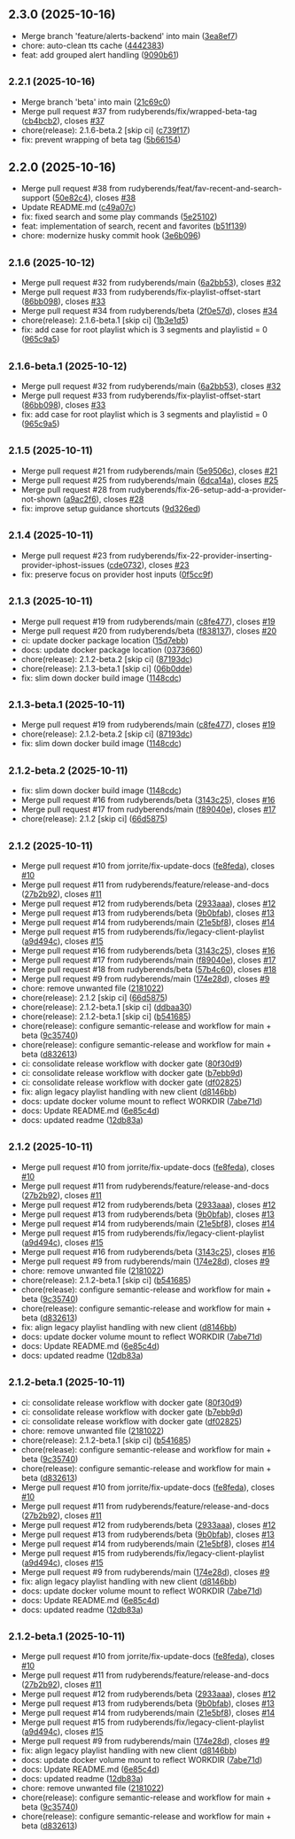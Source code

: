 ## 2.3.0 (2025-10-16)

* Merge branch 'feature/alerts-backend' into main ([3ea8ef7](https://github.com/rudyberends/lox-audioserver/commit/3ea8ef7))
* chore: auto-clean tts cache ([4442383](https://github.com/rudyberends/lox-audioserver/commit/4442383))
* feat: add grouped alert handling ([9090b61](https://github.com/rudyberends/lox-audioserver/commit/9090b61))

## <small>2.2.1 (2025-10-16)</small>

* Merge branch 'beta' into main ([21c69c0](https://github.com/rudyberends/lox-audioserver/commit/21c69c0))
* Merge pull request #37 from rudyberends/fix/wrapped-beta-tag ([cb4bcb2](https://github.com/rudyberends/lox-audioserver/commit/cb4bcb2)), closes [#37](https://github.com/rudyberends/lox-audioserver/issues/37)
* chore(release): 2.1.6-beta.2 [skip ci] ([c739f17](https://github.com/rudyberends/lox-audioserver/commit/c739f17))
* fix: prevent wrapping of beta tag ([5b66154](https://github.com/rudyberends/lox-audioserver/commit/5b66154))

## 2.2.0 (2025-10-16)

* Merge pull request #38 from rudyberends/feat/fav-recent-and-search-support ([50e82c4](https://github.com/rudyberends/lox-audioserver/commit/50e82c4)), closes [#38](https://github.com/rudyberends/lox-audioserver/issues/38)
* Update README.md ([c49a07c](https://github.com/rudyberends/lox-audioserver/commit/c49a07c))
* fix: fixed search and some play commands ([5e25102](https://github.com/rudyberends/lox-audioserver/commit/5e25102))
* feat: implementation of search, recent and favorites ([b51f139](https://github.com/rudyberends/lox-audioserver/commit/b51f139))
* chore: modernize husky commit hook ([3e6b096](https://github.com/rudyberends/lox-audioserver/commit/3e6b096))

## <small>2.1.6 (2025-10-12)</small>

* Merge pull request #32 from rudyberends/main ([6a2bb53](https://github.com/rudyberends/lox-audioserver/commit/6a2bb53)), closes [#32](https://github.com/rudyberends/lox-audioserver/issues/32)
* Merge pull request #33 from rudyberends/fix-playlist-offset-start ([86bb098](https://github.com/rudyberends/lox-audioserver/commit/86bb098)), closes [#33](https://github.com/rudyberends/lox-audioserver/issues/33)
* Merge pull request #34 from rudyberends/beta ([2f0e57d](https://github.com/rudyberends/lox-audioserver/commit/2f0e57d)), closes [#34](https://github.com/rudyberends/lox-audioserver/issues/34)
* chore(release): 2.1.6-beta.1 [skip ci] ([1b3e1d5](https://github.com/rudyberends/lox-audioserver/commit/1b3e1d5))
* fix: add case for root playlist which is 3 segments and playlistid = 0 ([965c9a5](https://github.com/rudyberends/lox-audioserver/commit/965c9a5))

## <small>2.1.6-beta.1 (2025-10-12)</small>

* Merge pull request #32 from rudyberends/main ([6a2bb53](https://github.com/rudyberends/lox-audioserver/commit/6a2bb53)), closes [#32](https://github.com/rudyberends/lox-audioserver/issues/32)
* Merge pull request #33 from rudyberends/fix-playlist-offset-start ([86bb098](https://github.com/rudyberends/lox-audioserver/commit/86bb098)), closes [#33](https://github.com/rudyberends/lox-audioserver/issues/33)
* fix: add case for root playlist which is 3 segments and playlistid = 0 ([965c9a5](https://github.com/rudyberends/lox-audioserver/commit/965c9a5))

## <small>2.1.5 (2025-10-11)</small>

* Merge pull request #21 from rudyberends/main ([5e9506c](https://github.com/rudyberends/lox-audioserver/commit/5e9506c)), closes [#21](https://github.com/rudyberends/lox-audioserver/issues/21)
* Merge pull request #25 from rudyberends/main ([6dca14a](https://github.com/rudyberends/lox-audioserver/commit/6dca14a)), closes [#25](https://github.com/rudyberends/lox-audioserver/issues/25)
* Merge pull request #28 from rudyberends/fix-26-setup-add-a-provider-not-shown ([a9ac2f6](https://github.com/rudyberends/lox-audioserver/commit/a9ac2f6)), closes [#28](https://github.com/rudyberends/lox-audioserver/issues/28)
* fix: improve setup guidance shortcuts ([9d326ed](https://github.com/rudyberends/lox-audioserver/commit/9d326ed))

## <small>2.1.4 (2025-10-11)</small>

* Merge pull request #23 from rudyberends/fix-22-provider-inserting-provider-iphost-issues ([cde0732](https://github.com/rudyberends/lox-audioserver/commit/cde0732)), closes [#23](https://github.com/rudyberends/lox-audioserver/issues/23)
* fix: preserve focus on provider host inputs ([0f5cc9f](https://github.com/rudyberends/lox-audioserver/commit/0f5cc9f))

## <small>2.1.3 (2025-10-11)</small>

* Merge pull request #19 from rudyberends/main ([c8fe477](https://github.com/rudyberends/lox-audioserver/commit/c8fe477)), closes [#19](https://github.com/rudyberends/lox-audioserver/issues/19)
* Merge pull request #20 from rudyberends/beta ([f838137](https://github.com/rudyberends/lox-audioserver/commit/f838137)), closes [#20](https://github.com/rudyberends/lox-audioserver/issues/20)
* ci: update docker package location ([15d7ebb](https://github.com/rudyberends/lox-audioserver/commit/15d7ebb))
* docs: update docker package location ([0373660](https://github.com/rudyberends/lox-audioserver/commit/0373660))
* chore(release): 2.1.2-beta.2 [skip ci] ([87193dc](https://github.com/rudyberends/lox-audioserver/commit/87193dc))
* chore(release): 2.1.3-beta.1 [skip ci] ([06b0dde](https://github.com/rudyberends/lox-audioserver/commit/06b0dde))
* fix: slim down docker build image ([1148cdc](https://github.com/rudyberends/lox-audioserver/commit/1148cdc))

## <small>2.1.3-beta.1 (2025-10-11)</small>

* Merge pull request #19 from rudyberends/main ([c8fe477](https://github.com/rudyberends/lox-audioserver/commit/c8fe477)), closes [#19](https://github.com/rudyberends/lox-audioserver/issues/19)
* chore(release): 2.1.2-beta.2 [skip ci] ([87193dc](https://github.com/rudyberends/lox-audioserver/commit/87193dc))
* fix: slim down docker build image ([1148cdc](https://github.com/rudyberends/lox-audioserver/commit/1148cdc))

## <small>2.1.2-beta.2 (2025-10-11)</small>

* fix: slim down docker build image ([1148cdc](https://github.com/rudyberends/lox-audioserver/commit/1148cdc))
* Merge pull request #16 from rudyberends/beta ([3143c25](https://github.com/rudyberends/lox-audioserver/commit/3143c25)), closes [#16](https://github.com/rudyberends/lox-audioserver/issues/16)
* Merge pull request #17 from rudyberends/main ([f89040e](https://github.com/rudyberends/lox-audioserver/commit/f89040e)), closes [#17](https://github.com/rudyberends/lox-audioserver/issues/17)
* chore(release): 2.1.2 [skip ci] ([66d5875](https://github.com/rudyberends/lox-audioserver/commit/66d5875))

## <small>2.1.2 (2025-10-11)</small>

* Merge pull request #10 from jorrite/fix-update-docs ([fe8feda](https://github.com/rudyberends/lox-audioserver/commit/fe8feda)), closes [#10](https://github.com/rudyberends/lox-audioserver/issues/10)
* Merge pull request #11 from rudyberends/feature/release-and-docs ([27b2b92](https://github.com/rudyberends/lox-audioserver/commit/27b2b92)), closes [#11](https://github.com/rudyberends/lox-audioserver/issues/11)
* Merge pull request #12 from rudyberends/beta ([2933aaa](https://github.com/rudyberends/lox-audioserver/commit/2933aaa)), closes [#12](https://github.com/rudyberends/lox-audioserver/issues/12)
* Merge pull request #13 from rudyberends/beta ([9b0bfab](https://github.com/rudyberends/lox-audioserver/commit/9b0bfab)), closes [#13](https://github.com/rudyberends/lox-audioserver/issues/13)
* Merge pull request #14 from rudyberends/main ([21e5bf8](https://github.com/rudyberends/lox-audioserver/commit/21e5bf8)), closes [#14](https://github.com/rudyberends/lox-audioserver/issues/14)
* Merge pull request #15 from rudyberends/fix/legacy-client-playlist ([a9d494c](https://github.com/rudyberends/lox-audioserver/commit/a9d494c)), closes [#15](https://github.com/rudyberends/lox-audioserver/issues/15)
* Merge pull request #16 from rudyberends/beta ([3143c25](https://github.com/rudyberends/lox-audioserver/commit/3143c25)), closes [#16](https://github.com/rudyberends/lox-audioserver/issues/16)
* Merge pull request #17 from rudyberends/main ([f89040e](https://github.com/rudyberends/lox-audioserver/commit/f89040e)), closes [#17](https://github.com/rudyberends/lox-audioserver/issues/17)
* Merge pull request #18 from rudyberends/beta ([57b4c60](https://github.com/rudyberends/lox-audioserver/commit/57b4c60)), closes [#18](https://github.com/rudyberends/lox-audioserver/issues/18)
* Merge pull request #9 from rudyberends/main ([174e28d](https://github.com/rudyberends/lox-audioserver/commit/174e28d)), closes [#9](https://github.com/rudyberends/lox-audioserver/issues/9)
* chore: remove unwanted file ([2181022](https://github.com/rudyberends/lox-audioserver/commit/2181022))
* chore(release): 2.1.2 [skip ci] ([66d5875](https://github.com/rudyberends/lox-audioserver/commit/66d5875))
* chore(release): 2.1.2-beta.1 [skip ci] ([ddbaa30](https://github.com/rudyberends/lox-audioserver/commit/ddbaa30))
* chore(release): 2.1.2-beta.1 [skip ci] ([b541685](https://github.com/rudyberends/lox-audioserver/commit/b541685))
* chore(release): configure semantic-release and workflow for main + beta ([9c35740](https://github.com/rudyberends/lox-audioserver/commit/9c35740))
* chore(release): configure semantic-release and workflow for main + beta ([d832613](https://github.com/rudyberends/lox-audioserver/commit/d832613))
* ci: consolidate release workflow with docker gate ([80f30d9](https://github.com/rudyberends/lox-audioserver/commit/80f30d9))
* ci: consolidate release workflow with docker gate ([b7ebb9d](https://github.com/rudyberends/lox-audioserver/commit/b7ebb9d))
* ci: consolidate release workflow with docker gate ([df02825](https://github.com/rudyberends/lox-audioserver/commit/df02825))
* fix: align legacy playlist handling with new client ([d8146bb](https://github.com/rudyberends/lox-audioserver/commit/d8146bb))
* docs: update docker volume mount to reflect WORKDIR ([7abe71d](https://github.com/rudyberends/lox-audioserver/commit/7abe71d))
* docs: Update README.md ([6e85c4d](https://github.com/rudyberends/lox-audioserver/commit/6e85c4d))
* docs: updated readme ([12db83a](https://github.com/rudyberends/lox-audioserver/commit/12db83a))

## <small>2.1.2 (2025-10-11)</small>

* Merge pull request #10 from jorrite/fix-update-docs ([fe8feda](https://github.com/rudyberends/lox-audioserver/commit/fe8feda)), closes [#10](https://github.com/rudyberends/lox-audioserver/issues/10)
* Merge pull request #11 from rudyberends/feature/release-and-docs ([27b2b92](https://github.com/rudyberends/lox-audioserver/commit/27b2b92)), closes [#11](https://github.com/rudyberends/lox-audioserver/issues/11)
* Merge pull request #12 from rudyberends/beta ([2933aaa](https://github.com/rudyberends/lox-audioserver/commit/2933aaa)), closes [#12](https://github.com/rudyberends/lox-audioserver/issues/12)
* Merge pull request #13 from rudyberends/beta ([9b0bfab](https://github.com/rudyberends/lox-audioserver/commit/9b0bfab)), closes [#13](https://github.com/rudyberends/lox-audioserver/issues/13)
* Merge pull request #14 from rudyberends/main ([21e5bf8](https://github.com/rudyberends/lox-audioserver/commit/21e5bf8)), closes [#14](https://github.com/rudyberends/lox-audioserver/issues/14)
* Merge pull request #15 from rudyberends/fix/legacy-client-playlist ([a9d494c](https://github.com/rudyberends/lox-audioserver/commit/a9d494c)), closes [#15](https://github.com/rudyberends/lox-audioserver/issues/15)
* Merge pull request #16 from rudyberends/beta ([3143c25](https://github.com/rudyberends/lox-audioserver/commit/3143c25)), closes [#16](https://github.com/rudyberends/lox-audioserver/issues/16)
* Merge pull request #9 from rudyberends/main ([174e28d](https://github.com/rudyberends/lox-audioserver/commit/174e28d)), closes [#9](https://github.com/rudyberends/lox-audioserver/issues/9)
* chore: remove unwanted file ([2181022](https://github.com/rudyberends/lox-audioserver/commit/2181022))
* chore(release): 2.1.2-beta.1 [skip ci] ([b541685](https://github.com/rudyberends/lox-audioserver/commit/b541685))
* chore(release): configure semantic-release and workflow for main + beta ([9c35740](https://github.com/rudyberends/lox-audioserver/commit/9c35740))
* chore(release): configure semantic-release and workflow for main + beta ([d832613](https://github.com/rudyberends/lox-audioserver/commit/d832613))
* fix: align legacy playlist handling with new client ([d8146bb](https://github.com/rudyberends/lox-audioserver/commit/d8146bb))
* docs: update docker volume mount to reflect WORKDIR ([7abe71d](https://github.com/rudyberends/lox-audioserver/commit/7abe71d))
* docs: Update README.md ([6e85c4d](https://github.com/rudyberends/lox-audioserver/commit/6e85c4d))
* docs: updated readme ([12db83a](https://github.com/rudyberends/lox-audioserver/commit/12db83a))

## <small>2.1.2-beta.1 (2025-10-11)</small>

* ci: consolidate release workflow with docker gate ([80f30d9](https://github.com/rudyberends/lox-audioserver/commit/80f30d9))
* ci: consolidate release workflow with docker gate ([b7ebb9d](https://github.com/rudyberends/lox-audioserver/commit/b7ebb9d))
* ci: consolidate release workflow with docker gate ([df02825](https://github.com/rudyberends/lox-audioserver/commit/df02825))
* chore: remove unwanted file ([2181022](https://github.com/rudyberends/lox-audioserver/commit/2181022))
* chore(release): 2.1.2-beta.1 [skip ci] ([b541685](https://github.com/rudyberends/lox-audioserver/commit/b541685))
* chore(release): configure semantic-release and workflow for main + beta ([9c35740](https://github.com/rudyberends/lox-audioserver/commit/9c35740))
* chore(release): configure semantic-release and workflow for main + beta ([d832613](https://github.com/rudyberends/lox-audioserver/commit/d832613))
* Merge pull request #10 from jorrite/fix-update-docs ([fe8feda](https://github.com/rudyberends/lox-audioserver/commit/fe8feda)), closes [#10](https://github.com/rudyberends/lox-audioserver/issues/10)
* Merge pull request #11 from rudyberends/feature/release-and-docs ([27b2b92](https://github.com/rudyberends/lox-audioserver/commit/27b2b92)), closes [#11](https://github.com/rudyberends/lox-audioserver/issues/11)
* Merge pull request #12 from rudyberends/beta ([2933aaa](https://github.com/rudyberends/lox-audioserver/commit/2933aaa)), closes [#12](https://github.com/rudyberends/lox-audioserver/issues/12)
* Merge pull request #13 from rudyberends/beta ([9b0bfab](https://github.com/rudyberends/lox-audioserver/commit/9b0bfab)), closes [#13](https://github.com/rudyberends/lox-audioserver/issues/13)
* Merge pull request #14 from rudyberends/main ([21e5bf8](https://github.com/rudyberends/lox-audioserver/commit/21e5bf8)), closes [#14](https://github.com/rudyberends/lox-audioserver/issues/14)
* Merge pull request #15 from rudyberends/fix/legacy-client-playlist ([a9d494c](https://github.com/rudyberends/lox-audioserver/commit/a9d494c)), closes [#15](https://github.com/rudyberends/lox-audioserver/issues/15)
* Merge pull request #9 from rudyberends/main ([174e28d](https://github.com/rudyberends/lox-audioserver/commit/174e28d)), closes [#9](https://github.com/rudyberends/lox-audioserver/issues/9)
* fix: align legacy playlist handling with new client ([d8146bb](https://github.com/rudyberends/lox-audioserver/commit/d8146bb))
* docs: update docker volume mount to reflect WORKDIR ([7abe71d](https://github.com/rudyberends/lox-audioserver/commit/7abe71d))
* docs: Update README.md ([6e85c4d](https://github.com/rudyberends/lox-audioserver/commit/6e85c4d))
* docs: updated readme ([12db83a](https://github.com/rudyberends/lox-audioserver/commit/12db83a))

## <small>2.1.2-beta.1 (2025-10-11)</small>

* Merge pull request #10 from jorrite/fix-update-docs ([fe8feda](https://github.com/rudyberends/lox-audioserver/commit/fe8feda)), closes [#10](https://github.com/rudyberends/lox-audioserver/issues/10)
* Merge pull request #11 from rudyberends/feature/release-and-docs ([27b2b92](https://github.com/rudyberends/lox-audioserver/commit/27b2b92)), closes [#11](https://github.com/rudyberends/lox-audioserver/issues/11)
* Merge pull request #12 from rudyberends/beta ([2933aaa](https://github.com/rudyberends/lox-audioserver/commit/2933aaa)), closes [#12](https://github.com/rudyberends/lox-audioserver/issues/12)
* Merge pull request #13 from rudyberends/beta ([9b0bfab](https://github.com/rudyberends/lox-audioserver/commit/9b0bfab)), closes [#13](https://github.com/rudyberends/lox-audioserver/issues/13)
* Merge pull request #14 from rudyberends/main ([21e5bf8](https://github.com/rudyberends/lox-audioserver/commit/21e5bf8)), closes [#14](https://github.com/rudyberends/lox-audioserver/issues/14)
* Merge pull request #15 from rudyberends/fix/legacy-client-playlist ([a9d494c](https://github.com/rudyberends/lox-audioserver/commit/a9d494c)), closes [#15](https://github.com/rudyberends/lox-audioserver/issues/15)
* Merge pull request #9 from rudyberends/main ([174e28d](https://github.com/rudyberends/lox-audioserver/commit/174e28d)), closes [#9](https://github.com/rudyberends/lox-audioserver/issues/9)
* fix: align legacy playlist handling with new client ([d8146bb](https://github.com/rudyberends/lox-audioserver/commit/d8146bb))
* docs: update docker volume mount to reflect WORKDIR ([7abe71d](https://github.com/rudyberends/lox-audioserver/commit/7abe71d))
* docs: Update README.md ([6e85c4d](https://github.com/rudyberends/lox-audioserver/commit/6e85c4d))
* docs: updated readme ([12db83a](https://github.com/rudyberends/lox-audioserver/commit/12db83a))
* chore: remove unwanted file ([2181022](https://github.com/rudyberends/lox-audioserver/commit/2181022))
* chore(release): configure semantic-release and workflow for main + beta ([9c35740](https://github.com/rudyberends/lox-audioserver/commit/9c35740))
* chore(release): configure semantic-release and workflow for main + beta ([d832613](https://github.com/rudyberends/lox-audioserver/commit/d832613))
